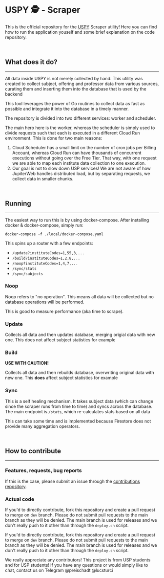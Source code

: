 # USPY 🕵️ - Scraper

This is the official repository for the [USPY](https://uspy.me) Scraper utility! Here you can find how to run the application youself and some brief explanation on the code repository.

&nbsp;

## What does it do?

---

All data inside USPY is not merely collected by hand. This utility was created to collect subject, offering and professor data from various sources, curating them and inserting them into the database that is used by the backend

This tool leverages the power of Go routines to collect data as fast as possible and integrate it into the database in a timely manner.

The repository is divided into two different services: worker and scheduler.

The main hero here is the worker, whereas the scheduler is simply used to divide requests such that each is executed in a different Cloud Run environment. This is done for two main reasons:

1. Cloud Scheduler has a small limit on the number of cron jobs per Billing Account, whereas Cloud Run can have thousands of concurrent executions without going over the Free Tier. That way, with one request we are able to map each institute data collection to one execution.
2. Our goal is not to slow down USP services! We are not aware of how JupiterWeb handles distributed load, but by separating requests, we collect data in smaller chunks.


&nbsp;

## Running

---

The easiest way to run this is by using docker-compose. After installing docker & docker-compose, simply run:

`docker-compose -f ./local/docker-compose.yaml`

This spins up a router with a few endpoints:

- `/update?instituteCodes=1,55,3,...`
- `/build?instituteCodes=1,2,8,...`
- `/noop?instituteCodes=1,4,7,...`
- `/sync/stats`
- `/sync/subjects`

### Noop

Noop refers to "no operation". This means all data will be collected but no database operations will be performed.

This is good to measure performance (aka time to scrape).

### Update

Collects all data and then updates database, merging origial data with new one. This does not affect subject statistics for example

### Build

**USE WITH CAUTION!**

Collects all data and then rebuilds database, overwriting original data with new one. This **does** affect subject statistics for example

### Sync

This is a self healing mechanism. It takes subject data (which can change since the scraper runs from time to time) and syncs across the database. The main endpoint is `/stats`, which re-calculates stats based on all data

This can take some time and is implemented because Firestore does not provide many aggregation operators.

&nbsp;

## **How to contribute**
---

### **Features, requests, bug reports**

If this is the case, please submit an issue through the [contributions repository](github.com/Projeto-USPY/uspy-contributions/issues).

### **Actual code**

If you'd to directly contribute, fork this repository and create a pull request to merge on `dev` branch. Please do not submit pull requests to the main branch as they will be denied. The main branch is used for releases and we don't really push to it other than through the `deploy.sh` script.

If you'd to directly contribute, fork this repository and create a pull request to merge on `dev` branch. Please do not submit pull requests to the main branch as they will be denied. The main branch is used for releases and we don't really push to it other than through the `deploy.sh` script.

We really appreciate any contributors! This project is from USP students and for USP students! If you have any questions or would simply like to chat, contact us on Telegram @preischadt @lucsturci


